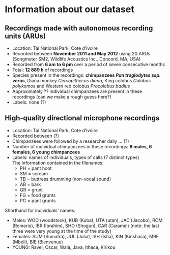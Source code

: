 # Information about our dataset
## Recordings made with autonomous recording units (ARUs)
* Location: Tai National Park, Cote d’Ivoire
* Recorded between **November 2011 and May 2012** using 20 ARUs (Songmeter SM2, Wildlife Acoustics Inc., Concord, MA, USA)
* Recorded from **6 am to 6 pm** over a period of seven consecutive months
* Total: **12 889 h** of recordings
* Species present in the recordings: **chimpanzees _Pan troglodytes ssp. verus_**, Diana monkey _Cercopithecus diana_, King colobus _Colobus polykomos_ and Western red colobus _Procolobus badius_
* Approximately ?? individual chimpanzees are present in these recordings (can we make a rough guess here?)
* Labels: none (?)

## High-quality directional microphone recordings
* Location: Tai National Park, Cote d’Ivoire
* Recorded between (?)
* Chimpanzees were followed by a researcher daily ... (?)
* Number of individual chimpanzees in these recordings: **8 males, 6 females, 6 young chimpanzees**
* Labels: names of individuals, types of calls (7 distinct types)     
The information contained in the filenames:    
    * PH = pant hoot
    * SM = scream
    * TB = buttress drumming (non-vocal sound)
    * AB = bark
    * GR = grunt
    * FG = food grunts
    * PG = pant grunts

Shorthand for individuals' names:    
* Males: WOO (woodstock), KUB (Kuba), UTA (utan), JAC (Jacobo), ROM (Romario), IBR (Ibrahim), SHO (Shogun), CAR (Caramel) (note: the last three were very young at the time of the study)   
* Females: SUM (Sumatra), JUL (Julia), ISH (Isha), KIN (Kinshasa), MBE (Mbeli), BIE (Bienvenue)    
* YOUNG: Ravel, Oscar, Wala, Java, Ithaca, Kirikou
